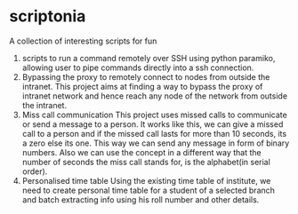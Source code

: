 # scriptonia
A collection of interesting scripts for fun


1. scripts to run a command remotely over SSH using python paramiko, allowing user to pipe commands directly into a ssh connection.
2. Bypassing the proxy to remotely connect to nodes from outside the intranet.
This project aims at finding a way to bypass the proxy of intranet network and hence reach any node of the network from outside the intranet.
3. Miss call communication
This project uses missed calls to communicate or send a message to a person.
It works like this, we can give a missed call to a person and if the missed call lasts for more than 10 seconds, its a zero else its one. This way we can send any message in form of binary numbers. Also we can use the concept in a different way that the number of seconds the miss call stands for, is the alphabet(in serial order).
4. Personalised time table
Using the existing time table of institute, we need to create personal time table for a student of a selected branch and batch extracting info using his roll number and other details.
